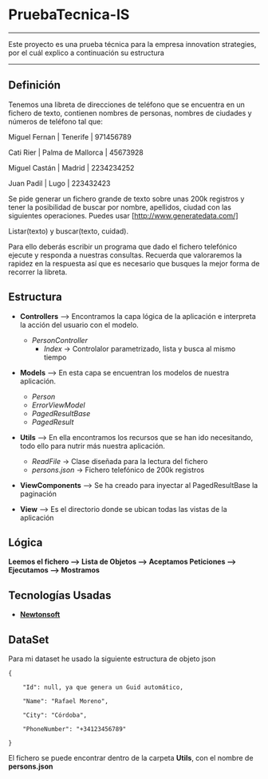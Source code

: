 # PruebaTecnica-IS
 --------
 
 Este proyecto es una prueba técnica para la empresa innovation strategies, por el cuál explico a continuación su estructura

----------

Definición
-----------
Tenemos una libreta de direcciones de teléfono que se encuentra en un fichero de texto, contienen nombres de personas, nombres de ciudades y números de teléfono tal que:

   Miguel Fernan | Tenerife | 971456789
   
   Cati Rier | Palma de Mallorca | 45673928
   
   Miguel Castán | Madrid | 2234234252
   
   Juan Padil | Lugo | 223432423
   
Se pide generar un fichero grande de texto sobre unas 200k registros y tener la posibilidad de buscar por nombre, apellidos, ciudad con las siguientes operaciones. Puedes usar [http://www.generatedata.com/]

Listar(texto) y buscar(texto, cuidad).

Para ello deberás escribir un programa que dado el fichero telefónico ejecute y responda a nuestras consultas. Recuerda que valoraremos la rapidez en la respuesta así que es necesario que busques la mejor forma de recorrer la libreta.

Estructura
----------

- __Controllers__ --> Encontramos la capa lógica de la aplicación e interpreta la acción del usuario con el modelo.
  * _PersonController_
      * _Index_ -> Controlalor parametrizado, lista y busca al mismo tiempo

- __Models__ --> En esta capa se encuentran los modelos de nuestra aplicación.
  * _Person_
  * _ErrorViewModel_
  * _PagedResultBase_
  * _PagedResult_
  
- __Utils__ --> En ella encontramos los recursos que se han ido necesitando, todo ello para nutrir más nuestra aplicación.
  * _ReadFile_ -> Clase diseñada para la lectura del fichero
  * _persons.json_ -> Fichero telefónico de 200k registros
  
- __ViewComponents__ --> Se ha creado para inyectar al PagedResultBase la paginación

- __View__ --> Es el directorio donde se ubican todas las vistas de la aplicación

Lógica
-------
__Leemos el fichero --> Lista de Objetos --> Aceptamos Peticiones --> Ejecutamos --> Mostramos__


Tecnologías Usadas
------------------
- __[Newtonsoft](<https://www.newtonsoft.com/json>)__


DataSet
--------
Para mi dataset he usado la siguiente estructura de objeto json

    {

        "Id": null, ya que genera un Guid automático,

        "Name": "Rafael Moreno",

        "City": "Córdoba",

        "PhoneNumber": "+34123456789"
 
    }

El fichero se puede encontrar dentro de la carpeta **Utils**, con el nombre de **persons.json**
